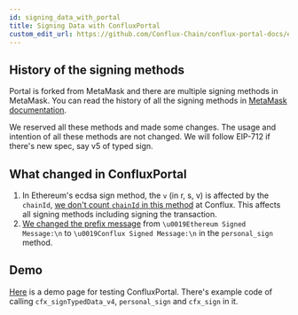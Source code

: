 ```yaml
---
id: signing_data_with_portal
title: Signing Data with ConfluxPortal
custom_edit_url: https://github.com/Conflux-Chain/conflux-portal-docs/edit/master/docs/en/portal/API_Reference/Signing_Data.md
---
```


## History of the signing methods

Portal is forked from MetaMask and there are multiple signing methods in MetaMask. You can read the history of all the signing methods in [MetaMask documentation](https://docs.metamask.io/guide/signing-data.html#a-brief-history). 

We reserved all these methods and made some changes. The usage and intention of all these methods are not changed. We will follow EIP-712 if there's new spec, say v5 of typed sign.

## What changed in ConfluxPortal

1. In Ethereum's ecdsa sign method, the `v` (in r, s, v) is affected by the `chainId`, [we don't count `chainId` in this method](https://github.com/yqrashawn/confluxjs-util/compare/59e9849ac291c7bb2318f804b8f4b02277bf5bca...master#diff-332ce297a81989a8b375f3bb70deb2ec) at Conflux. This affects all signing methods including signing the transaction.
2. [We changed the prefix message](https://github.com/yqrashawn/confluxjs-util/compare/59e9849ac291c7bb2318f804b8f4b02277bf5bca...master#diff-332ce297a81989a8b375f3bb70deb2ecR126) from `\u0019Ethereum Signed Message:\n` to `\u0019Conflux Signed Message:\n` in the `personal_sign` method.

## Demo

[Here](../../../../e2e_test_demo/) is a demo page for testing ConfluxPortal. There's example code of calling `cfx_signTypedData_v4`, `personal_sign` and `cfx_sign` in it.
